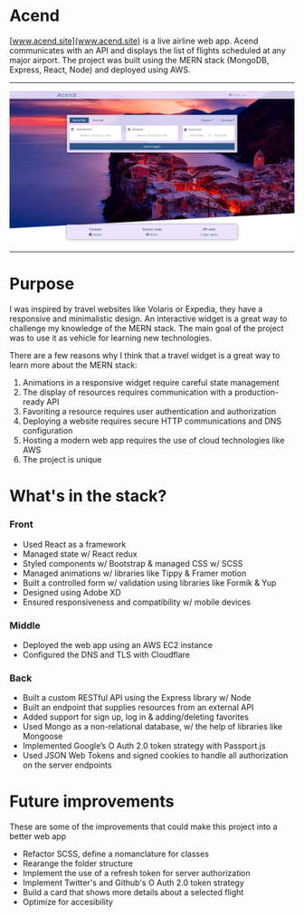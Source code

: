 # Acend
[www.acend.site](www.acend.site) is a live airline web app.
Acend communicates with an API and displays the list of flights scheduled at any major airport. The project was built using the MERN stack (MongoDB, Express, React, Node) and deployed using AWS.
***
![Screenshot](acend-site.png)
***
# Purpose
I was inspired by travel websites like Volaris or Expedia, they have a responsive and minimalistic design. An interactive widget is a great way to challenge my knowledge of the MERN stack. 
The main goal of the project was to use it as vehicle for learning new technologies.

There are a few reasons why I think that a travel widget is a great way to learn more about the MERN stack:

1.	Animations in a responsive widget require careful state management
2.	The display of resources requires communication with a production-ready API
3.	Favoriting a resource requires user authentication and authorization
4.	Deploying a website requires secure HTTP communications and DNS configuration
5.	Hosting a modern web app requires the use of cloud technologies like AWS
6.	The project is unique 

# What's in the stack?
### Front
*	Used React as a framework
*	Managed state w/ React redux
*	Styled components w/ Bootstrap & managed CSS w/ SCSS
*	Managed animations w/ libraries like Tippy & Framer motion
*	Built a controlled form w/ validation using libraries like Formik & Yup
*	Designed using Adobe XD
*	Ensured responsiveness and compatibility w/ mobile devices
### Middle
*	Deployed the web app using an AWS EC2 instance
*	Configured the DNS and TLS with Cloudflare
### Back
*	Built a custom RESTful API using the Express library w/ Node
*	Built an endpoint that supplies resources from an external API
*	Added support for sign up, log in & adding/deleting favorites
*	Used Mongo as a non-relational database, w/ the help of libraries like Mongoose
*	Implemented Google’s O Auth 2.0 token strategy with Passport.js
*	Used JSON Web Tokens and signed cookies to handle all authorization on the server endpoints

# Future improvements
These are some of the improvements that could make this project into a better web app
* Refactor SCSS, define a nomanclature for classes
* Rearange the folder structure
* Implement the use of a refresh token for server authorization
* Implement Twitter's and Github's O Auth 2.0 token strategy
* Build a card that shows more details about a selected flight
* Optimize for accesibility
